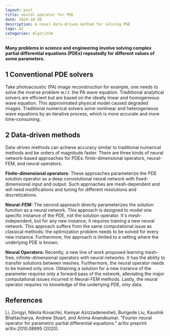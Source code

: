 ```yaml
---
layout: post
title: neural operator for PDE
date: 2024-10-30
description: A novel data-driven method for solving PDE
tags: AI
categories: Algorithm
---
```


**Many problems in science and engineering involve solving complex partial differential equations (PDEs) repeatedly for different values of some parameters.**

## 1 Conventional PDE solvers
Take photoacoustic (PA) image reconstruction for example, one needs to solve the inverse problem w.r.t. the PA wave equation. Tradiitional analytical solvers are efficient but are based on the ideally linear and homogeneous wave equation. This approximated physical model caused degraded images. Traditional numerical solvers solve nonlinear and heterogeneous wave equations by an iterative process, which is more accurate and more time-consuming.

## 2 Data-driven methods
Data-driven methods can achieve accuracy similar to traditional numerical methods and be orders of magnitude faster. There are three kinds of neural network-based approaches for PDEs: finite-dimensional operators, neural-FEM, and neural operators.

**Finite-dimensional operators:** These approaches parameterize the PDE solution operator as a deep convolutional neural network with fixed-dimensional input and output. Such approaches are mesh-dependent and will need modifications and tuning for different resolutions and discretizations.

**Neural-FEM:** The second approach directly parameterizes the solution function as a neural network. This approach is designed to model one specific instance of the PDE, not the solution operator. It's mesh-independent, but for any new instance, it requires training a new neural network. This approach suffers from the same computational issue as classical methods: the optimization problem needs to be solved for every new instance. Furthermore, the approach is limited to a setting where the underlying PDE is known.

**Neural Operators:** Recently, a new line of work proposed learning mesh-free, infinite-dimensional operators with neural networks. It has the ability to transfer solutions between meshes. Furthermore, the neural operator needs to be trained only once. Obtaining a solution for a new instance of the parameter requires only a forward pass of the network, alleviating the major computational issues incurred in Neural-FEM methods. Lastly, the neural operator requires no knowledge of the underlying PDE, only data.

## References
Li, Zongyi, Nikola Kovachki, Kamyar Azizzadenesheli, Burigede Liu, Kaushik Bhattacharya, Andrew Stuart, and Anima Anandkumar. "Fourier neural operator for parametric partial differential equations." arXiv preprint arXiv:2010.08895 (2020).
